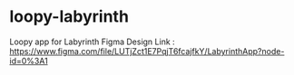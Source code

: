 # loopy-labyrinth
 Loopy app for Labyrinth
 Figma Design Link : https://www.figma.com/file/LUTjZct1E7PqjT6fcajfkY/LabyrinthApp?node-id=0%3A1
